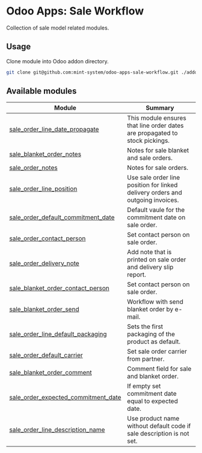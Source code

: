 # Odoo Apps: Sale Workflow

Collection of sale model related modules.

## Usage

Clone module into Odoo addon directory.

```bash
git clone git@github.com:mint-system/odoo-apps-sale-workflow.git ./addons/sale_workflow
```

## Available modules

| Module                                                                      | Summary                                                                        |
| --------------------------------------------------------------------------- | ------------------------------------------------------------------------------ |
| [sale_order_line_date_propagate](sale_order_line_date_propagate/)           | This module ensures that line order dates are propagated to stock pickings.    |
| [sale_blanket_order_notes](sale_blanket_order_notes/)                       | Notes for sale blanket and sale orders.                                        |
| [sale_order_notes](sale_order_notes/)                                       | Notes for sale orders.                                                         |
| [sale_order_line_position](sale_order_line_position/)                       | Use sale order line position for linked delivery orders and outgoing invoices. |
| [sale_order_default_commitment_date](sale_order_default_commitment_date/)   | Default vaule for the commitment date on sale order.                           |
| [sale_order_contact_person](sale_order_contact_person/)                     | Set contact person on sale order.                                              |
| [sale_order_delivery_note](sale_order_delivery_note/)                       | Add note that is printed on sale order and delivery slip report.               |
| [sale_blanket_order_contact_person](sale_blanket_order_contact_person/)     | Set contact person on sale order.                                              |
| [sale_blanket_order_send](sale_blanket_order_send/)                         | Workflow with send blanket order by e-mail.                                    |
| [sale_order_line_default_packaging](sale_order_line_default_packaging/)     | Sets the first packaging of the product as default.                            |
| [sale_order_default_carrier](sale_order_default_carrier/)                   | Set sale order carrier from partner.                                           |
| [sale_blanket_order_comment](sale_blanket_order_comment/)                   | Comment field for sale and blanket order.                                      |
| [sale_order_expected_commitment_date](sale_order_expected_commitment_date/) | If empty set commitment date equal to expected date.                           |
| [sale_order_line_description_name](sale_order_line_description_name/)       | Use product name without default code if sale description is not set.          |
